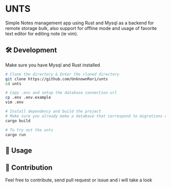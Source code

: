 # UNTS

Simple Notes management app using Rust and Mysql as a backend for remote storage bulk, also support for offline mode and usage of favorite text editor for editing note (ie vim).

## 🛠️ Development

Make sure you have Mysql and Rust installed

```bash
# Clone the directory & Enter the cloned directory
git clone https://github.com/UnknownRori/unts
cd unts

# Copy .env and setup the database connection url
cp .env .env.example
vim .env

# Install dependency and build the project
# Make sure you already make a database that correspond to migrations directory
cargo build

# To try out the unts
cargo run
```

## 🚀 Usage

## 🌟 Contribution

Feel free to contribute, send pull request or issue and i will take a look
